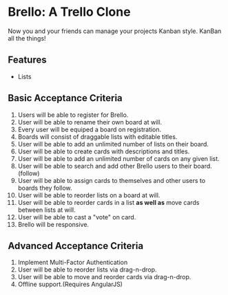 # Brello: A Trello Clone

Now you and your friends can manage your projects Kanban style. KanBan all the things!

## Features

- Lists 

## Basic Acceptance Criteria

1. Users will be able to register for Brello.
2. User will be able to rename their own board at will.
2. Every user will be equiped a board on registration.
3. Boards will consist of draggable lists with editable titles.
4. User will be able to add an unlimited number of lists on their board.
5. User will be able to create cards with descriptions and titles.
6. User will be able to add an unlimited number of cards on any given list.
7. User will be able to search and add other Brello users to their board. (follow)
8. User will be able to assign cards to themselves and other users to boards they follow.
9. User will be able to reorder lists on a board at will.
10. User will be able to reorder cards in a list **as well as** move cards between lists at will.
11. User will be able to cast a "vote" on card.
12. Brello will be responsive.

## Advanced Acceptance Criteria

1. Implement Multi-Factor Authentication
2. User will be able to reorder lists via drag-n-drop.
3. User will be able to move and reorder cards via drag-n-drop.
4. Offline support.(Requires AngularJS)
